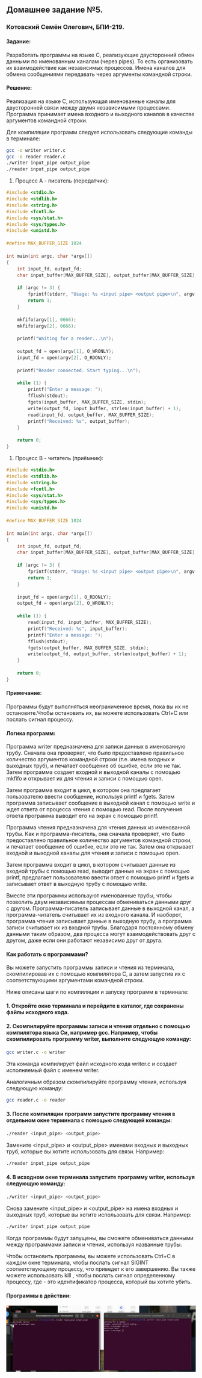 ## Домашнее задание №5.
### Котовский Семён Олегович, БПИ-219.

#### Задание: 

Разработать программы на языке C, реализующие двусторонний обмен данными по именованным каналам (через pipes). 
То есть организовать их взаимодействие как независимых процессов.
Имена каналов для обмена сообщениями передавать через аргументы командной строки.

#### Решение:

Реализация на языке C, использующая именованные каналы для двусторонней связи между двумя независимыми процессами. 
Программа принимает имена входного и выходного каналов в качестве аргументов командной строки.

Для компиляции программ следует использовать следующие команды в терминале:

```bash
gcc -o writer writer.c
gcc -o reader reader.c
./writer input_pipe output_pipe
./reader input_pipe output_pipe
```

1. Процесс А - писатель (передатчик):

```c
#include <stdio.h>
#include <stdlib.h>
#include <string.h>
#include <fcntl.h>
#include <sys/stat.h>
#include <sys/types.h>
#include <unistd.h>

#define MAX_BUFFER_SIZE 1024

int main(int argc, char *argv[])
{
    int input_fd, output_fd;
    char input_buffer[MAX_BUFFER_SIZE], output_buffer[MAX_BUFFER_SIZE];

    if (argc != 3) {
        fprintf(stderr, "Usage: %s <input pipe> <output pipe>\n", argv[0]);
        return 1;
    }

    mkfifo(argv[1], 0666);
    mkfifo(argv[2], 0666);

    printf("Waiting for a reader...\n");

    output_fd = open(argv[1], O_WRONLY);
    input_fd = open(argv[2], O_RDONLY);

    printf("Reader connected. Start typing...\n");

    while (1) {
        printf("Enter a message: ");
        fflush(stdout);
        fgets(input_buffer, MAX_BUFFER_SIZE, stdin);
        write(output_fd, input_buffer, strlen(input_buffer) + 1);
        read(input_fd, output_buffer, MAX_BUFFER_SIZE);
        printf("Received: %s", output_buffer);
    }

    return 0;
}
```

1. Процесс B - читатель (приёмник):

```c
#include <stdio.h>
#include <stdlib.h>
#include <string.h>
#include <fcntl.h>
#include <sys/stat.h>
#include <sys/types.h>
#include <unistd.h>

#define MAX_BUFFER_SIZE 1024

int main(int argc, char *argv[])
{
    int input_fd, output_fd;
    char input_buffer[MAX_BUFFER_SIZE], output_buffer[MAX_BUFFER_SIZE];

    if (argc != 3) {
        fprintf(stderr, "Usage: %s <input pipe> <output pipe>\n", argv[0]);
        return 1;
    }

    input_fd = open(argv[1], O_RDONLY);
    output_fd = open(argv[2], O_WRONLY);

    while (1) {
        read(input_fd, input_buffer, MAX_BUFFER_SIZE);
        printf("Received: %s", input_buffer);
        printf("Enter a message: ");
        fflush(stdout);
        fgets(output_buffer, MAX_BUFFER_SIZE, stdin);
        write(output_fd, output_buffer, strlen(output_buffer) + 1);
    }

    return 0;
}
```

#### Примечание: 
Программы будут выполняться неограниченное время, пока вы их не остановите.Чтобы остановить их, вы можете использовать Ctrl+C или послать сигнал процессу.

#### Логика программ:

Программа writer предназначена для записи данных в именованную трубу. Сначала она проверяет, что было предоставлено правильное количество аргументов командной строки (т.е. имена входных и выходных труб), и печатает сообщение об ошибке, если это не так. Затем программа создает входной и выходной каналы с помощью mkfifo и открывает их для чтения и записи с помощью open.

Затем программа входит в цикл, в котором она предлагает пользователю ввести сообщение, используя printf и fgets. Затем программа записывает сообщение в выходной канал с помощью write и ждет ответа от процесса чтения с помощью read. После получения ответа программа выводит его на экран с помощью printf.

Программа чтения предназначена для чтения данных из именованной трубы. Как и программа-писатель, она сначала проверяет, что было предоставлено правильное количество аргументов командной строки, и печатает сообщение об ошибке, если это не так. Затем она открывает входной и выходной каналы для чтения и записи с помощью open.

Затем программа входит в цикл, в котором считывает данные из входной трубы с помощью read, выводит данные на экран с помощью printf, предлагает пользователю ввести ответ с помощью printf и fgets и записывает ответ в выходную трубу с помощью write.

Вместе эти программы используют именованные трубы, чтобы позволить двум независимым процессам обмениваться данными друг с другом. Программа-писатель записывает данные в выходной канал, а программа-читатель считывает их из входного канала. И наоборот, программа чтения записывает данные в выходную трубу, а программа записи считывает их из входной трубы. Благодаря постоянному обмену данными таким образом, два процесса могут взаимодействовать друг с другом, даже если они работают независимо друг от друга.
#### Как работать с программами?

Вы можете запустить программы записи и чтения из терминала, скомпилировав их с помощью компилятора C, а затем запустив их с соответствующими аргументами командной строки.

Ниже описаны шаги по компиляции и запуску программ в терминале:

#### 1. Откройте окно терминала и перейдите в каталог, где сохранены файлы исходного кода.

#### 2. Скомпилируйте программы записи и чтения отдельно с помощью компилятора языка Си, например gcc. Например, чтобы скомпилировать программу writer, выполните следующую команду:

```bash
gcc writer.c -o writer
```

Эта команда компилирует файл исходного кода writer.c и создает исполняемый файл с именем writer.

Аналогичным образом скомпилируйте программу чтения, используя следующую команду:


```bash
gcc reader.c -o reader
```

#### 3. После компиляции программ запустите программу чтения в отдельном окне терминала с помощью следующей команды:

```bash
./reader <input_pipe> <output_pipe>
```


Замените <input_pipe> и <output_pipe> именами входных и выходных труб, которые вы хотите использовать для связи. Например:



```bash
./reader input_pipe output_pipe
```

#### 4. В исходном окне терминала запустите программу writer, используя следующую команду:

```bash
./writer <input_pipe> <output_pipe>
```


Снова замените <input_pipe> и <output_pipe> на имена входных и выходных труб, которые вы хотите использовать для связи. Например:

```bash
./writer input_pipe output_pipe
```
Когда программы будут запущены, вы сможете обмениваться данными между программами записи и чтения, используя названные трубы.
    
Чтобы остановить программы, вы можете использовать Ctrl+C в каждом окне терминала, чтобы послать сигнал SIGINT соответствующему процессу, что приведет к его завершению. Вы также можете использовать kill <PID>, чтобы послать сигнал определенному процессу, где <PID> - это идентификатор процесса, который вы хотите убить.

#### Программы в действии:

![img](example.png)
